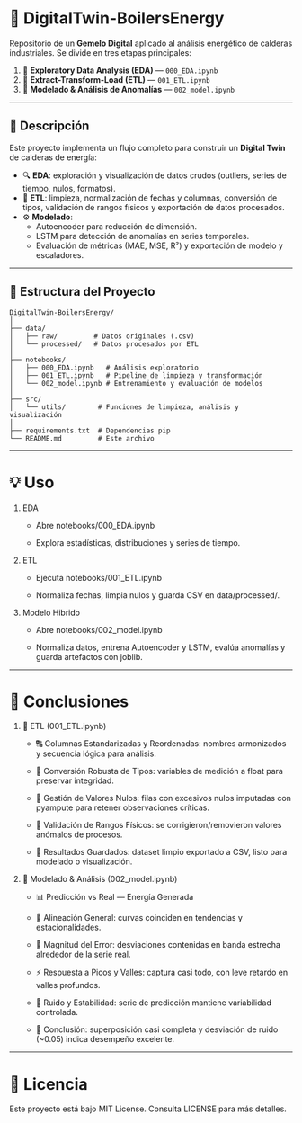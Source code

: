 # 🚀 DigitalTwin-BoilersEnergy

Repositorio de un **Gemelo Digital** aplicado al análisis energético de calderas industriales. Se divide en tres etapas principales:

1. 🧪 **Exploratory Data Analysis (EDA)** — `000_EDA.ipynb`  
2. 🔄 **Extract-Transform-Load (ETL)** — `001_ETL.ipynb`  
3. 🤖 **Modelado & Análisis de Anomalías** — `002_model.ipynb`  

---

## 📖 Descripción

Este proyecto implementa un flujo completo para construir un **Digital Twin** de calderas de energía:

- 🔍 **EDA**: exploración y visualización de datos crudos (outliers, series de tiempo, nulos, formatos).  
- 🧹 **ETL**: limpieza, normalización de fechas y columnas, conversión de tipos, validación de rangos físicos y exportación de datos procesados.  
- ⚙️ **Modelado**:  
  - Autoencoder para reducción de dimensión.  
  - LSTM para detección de anomalías en series temporales.  
  - Evaluación de métricas (MAE, MSE, R²) y exportación de modelo y escaladores.

---

## 📂 Estructura del Proyecto

```plaintext
DigitalTwin-BoilersEnergy/
│
├── data/
│   ├── raw/         # Datos originales (.csv)
│   └── processed/   # Datos procesados por ETL
│
├── notebooks/
│   ├── 000_EDA.ipynb   # Análisis exploratorio
│   ├── 001_ETL.ipynb   # Pipeline de limpieza y transformación
│   └── 002_model.ipynb # Entrenamiento y evaluación de modelos
│
├── src/
│   └── utils/        # Funciones de limpieza, análisis y visualización
│
├── requirements.txt  # Dependencias pip
└── README.md         # Este archivo
```

---

# 💡 Uso

1. EDA

    - Abre notebooks/000_EDA.ipynb

    - Explora estadísticas, distribuciones y series de tiempo.

2. ETL

    - Ejecuta notebooks/001_ETL.ipynb

    - Normaliza fechas, limpia nulos y guarda CSV en data/processed/.

3. Modelo Hibrido

    - Abre notebooks/002_model.ipynb

    - Normaliza datos, entrena Autoencoder y LSTM, evalúa anomalías y guarda artefactos con joblib.

---

# 📝 Conclusiones

1. 🔄 ETL (001_ETL.ipynb)
    - 🔠 Columnas Estandarizadas y Reordenadas: nombres armonizados y secuencia lógica para análisis.

    - 🔢 Conversión Robusta de Tipos: variables de medición a float para preservar integridad.

    - 🧹 Gestión de Valores Nulos: filas con excesivos nulos imputadas con pyampute para retener observaciones críticas.

    - 📏 Validación de Rangos Físicos: se corrigieron/removieron valores anómalos de procesos.

    - 💾 Resultados Guardados: dataset limpio exportado a CSV, listo para modelado o visualización.

2. 🤖 Modelado & Análisis (002_model.ipynb)

    - 📊 Predicción vs Real — Energía Generada

    - 🔄 Alineación General: curvas coinciden en tendencias y estacionalidades.

    - 📐 Magnitud del Error: desviaciones contenidas en banda estrecha alrededor de la serie real.

    - ⚡ Respuesta a Picos y Valles: captura casi todo, con leve retardo en valles profundos.

    - 🌊 Ruido y Estabilidad: serie de predicción mantiene variabilidad controlada.

    - 🏁 Conclusión: superposición casi completa y desviación de ruido (~0.05) indica desempeño excelente.

---

# 📜 Licencia
Este proyecto está bajo MIT License.
Consulta LICENSE para más detalles.

